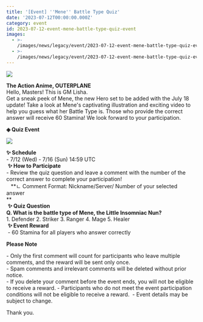 ```yaml
---
title: '[Event] ''Mene'' Battle Type Quiz'
date: '2023-07-12T00:00:00.000Z'
category: event
id: 2023-07-12-event-mene-battle-type-quiz-event
images:
  - >-
    /images/news/legacy/event/2023-07-12-event-mene-battle-type-quiz-event/ca260a0b79204555afe8874d30bf36db.webp
  - >-
    /images/news/legacy/event/2023-07-12-event-mene-battle-type-quiz-event/6e573968a5a04cbd9c1bc997627f6979_002.webp
---
```


![](/images/news/legacy/event/2023-07-12-event-mene-battle-type-quiz-event/ca260a0b79204555afe8874d30bf36db.webp)

**The Action Anime, OUTERPLANE**  
Hello, Masters! This is GM Lisha.  
Get a sneak peek of Mene, the new Hero set to be added with the July 18 update! Take a look at Mene's captivating illustration and exciting video to help you guess what her Battle Type is. Those who provide the correct answer will receive 60 Stamina! We look forward to your participation.

**◈ Quiz Event**

![](/images/news/legacy/event/2023-07-12-event-mene-battle-type-quiz-event/6e573968a5a04cbd9c1bc997627f6979_002.webp)

**✨ Schedule**  
\- 7/12 (Wed) - 7/16 (Sun) 14:59 UTC  
 **✨ How to Participate**  
\- Review the quiz question and leave a comment with the number of the correct answer to complete your participation!  
   **ㄴ Comment Format: Nickname/Server/ Number of your selected answer  
**  
 **✨ Quiz Question**  
**Q. What is the battle type of Mene, the Little Insomniac Nun?**  
1\. Defender 2. Striker 3. Ranger 4. Mage 5. Healer  
 **✨ Event Reward**  
 - 60 Stamina for all players who answer correctly

**Please Note** 

\- Only the first comment will count for participants who leave multiple comments, and the reward will be sent only once.   
\- Spam comments and irrelevant comments will be deleted without prior notice.   
\- If you delete your comment before the event ends, you will not be eligible to receive a reward. - Participants who do not meet the event participation conditions will not be eligible to receive a reward.  - Event details may be subject to change.

Thank you.
